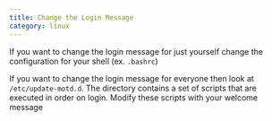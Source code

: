 ```yaml
---
title: Change the Login Message
category: linux
---
```


If you want to change the login message for just yourself change the configuration for your shell (ex. ```.bashrc```)

If you want to change the login message for everyone then look at ```/etc/update-motd.d```.  The directory contains a set of scripts that are executed in order on login. Modify these scripts with your welcome message
